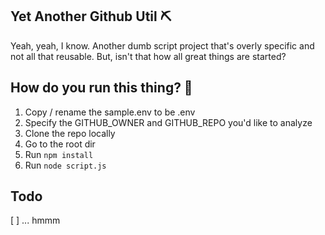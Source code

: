 ## Yet Another Github Util ⛏

Yeah, yeah, I know. Another dumb script project that's overly specific and not all that reusable. But, isn't that how all great things are started?

## How do you run this thing? 🤔

1. Copy / rename the sample.env to be .env
2. Specify the GITHUB_OWNER and GITHUB_REPO you'd like to analyze
1. Clone the repo locally
2. Go to the root dir
3. Run `npm install`
4. Run `node script.js`

## Todo

[ ] ... hmmm
